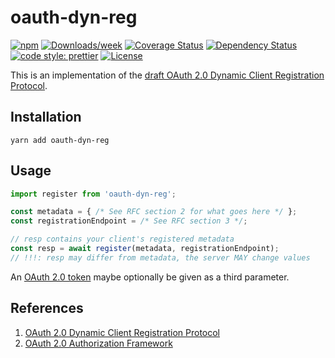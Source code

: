 # oauth-dyn-reg

[![npm](https://img.shields.io/npm/v/oauth-dyn-reg)](https://www.npmjs.com/package/oauth-dyn-reg)
[![Downloads/week](https://img.shields.io/npm/dw/oauth-dyn-reg.svg)](https://npmjs.org/package/oauth-dyn-reg)
[![Coverage Status](https://coveralls.io/repos/OADA/oauth-dyn-reg-js/badge.svg?branch=master)](https://coveralls.io/r/OADA/oauth-dyn-reg-js?branch=master)
[![Dependency Status](https://david-dm.org/oada/oauth-dyn-reg.svg)](https://david-dm.org/oada/oauth-dyn-reg)
[![code style: prettier](https://img.shields.io/badge/code_style-prettier-ff69b4.svg)](https://github.com/prettier/prettier)
[![License](https://img.shields.io/github/license/OADA/oauth-dyn-reg-js)](LICENSE)

This is an implementation of the
[draft OAuth 2.0 Dynamic Client Registration Protocol][rfc].

## Installation

```shell
yarn add oauth-dyn-reg
```

## Usage

```typescript
import register from 'oauth-dyn-reg';

const metadata = { /* See RFC section 2 for what goes here */ };
const registrationEndpoint = /* See RFC section 3 */;

// resp contains your client's registered metadata
const resp = await register(metadata, registrationEndpoint);
// !!!: resp may differ from metadata, the server MAY change values
```

An [OAuth 2.0 token][token] maybe optionally be given as a third parameter.

## References

1. [OAuth 2.0 Dynamic Client Registration Protocol][rfc]
1. [OAuth 2.0 Authorization Framework][token]

[rfc]: https://datatracker.ietf.org/doc/html/rfc7591 'OAuth 2.0 Dynamic Client Registration Protocol'
[token]: http://tools.ietf.org/html/rfc6749#section-1.4 'OAuth 2.0 Tokens'
